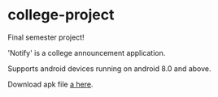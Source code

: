 # college-project
Final semester project!

'Notify' is a college announcement application.

Supports android devices running on android 8.0 and above.

Download apk file [a here](https://github.com/wolfian/college-project/blob/master/Notify.apk).
